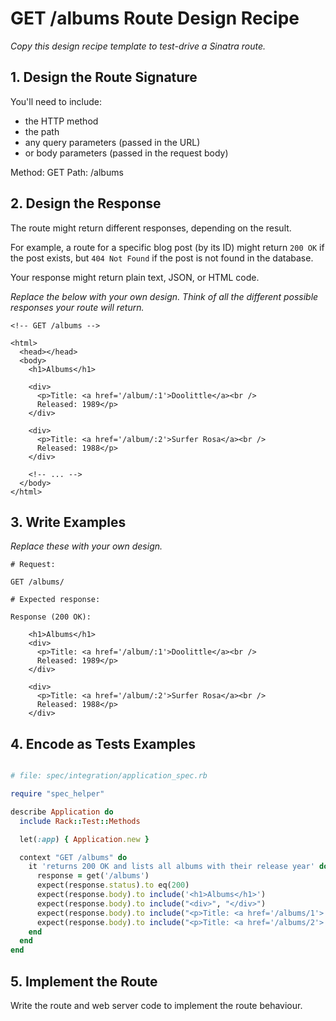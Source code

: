 # GET /albums Route Design Recipe

_Copy this design recipe template to test-drive a Sinatra route._

## 1. Design the Route Signature

You'll need to include:
  * the HTTP method
  * the path
  * any query parameters (passed in the URL)
  * or body parameters (passed in the request body)

  Method: GET
  Path: /albums

## 2. Design the Response

The route might return different responses, depending on the result.

For example, a route for a specific blog post (by its ID) might return `200 OK` if the post exists, but `404 Not Found` if the post is not found in the database.

Your response might return plain text, JSON, or HTML code. 

_Replace the below with your own design. Think of all the different possible responses your route will return._

```
<!-- GET /albums -->

<html>
  <head></head>
  <body>
    <h1>Albums</h1>

    <div>
      <p>Title: <a href='/album/:1'>Doolittle</a><br />
      Released: 1989</p>
    </div>

    <div>
      <p>Title: <a href='/album/:2'>Surfer Rosa</a><br />
      Released: 1988</p>
    </div>

    <!-- ... -->
  </body>
</html>

```

## 3. Write Examples

_Replace these with your own design._

```
# Request:

GET /albums/

# Expected response:

Response (200 OK):

    <h1>Albums</h1>
    <div>
      <p>Title: <a href='/album/:1'>Doolittle</a><br />
      Released: 1989</p>
    </div>

    <div>
      <p>Title: <a href='/album/:2'>Surfer Rosa</a><br />
      Released: 1988</p>
    </div>
```


## 4. Encode as Tests Examples

```ruby

# file: spec/integration/application_spec.rb

require "spec_helper"

describe Application do
  include Rack::Test::Methods

  let(:app) { Application.new }

  context "GET /albums" do
    it 'returns 200 OK and lists all albums with their release year' do
      response = get('/albums')
      expect(response.status).to eq(200)
      expect(response.body).to include('<h1>Albums</h1>')
      expect(response.body).to include("<div>", "</div>")
      expect(response.body).to include("<p>Title: <a href='/albums/1'> Doolittle </a>")
      expect(response.body).to include("<p>Title: <a href='/albums/2'> Surfer Rosa </a>")
    end
  end
end
```

## 5. Implement the Route

Write the route and web server code to implement the route behaviour.
